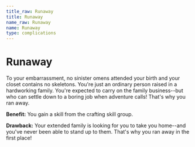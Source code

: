 ```yaml
---
title_raw: Runaway
title: Runaway
name_raw: Runaway
name: Runaway
type: complications
---
```


# Runaway

To your embarrassment, no sinister omens attended your birth and your closet contains no skeletons. You're just an ordinary person raised in a hardworking family. You're expected to carry on the family business--but who can settle down to a boring job when adventure calls! That's why you ran away.

**Benefit:** You gain a skill from the crafting skill group.

**Drawback:** Your extended family is looking for you to take you home--and you've never been able to stand up to them. That's why you ran away in the first place!
